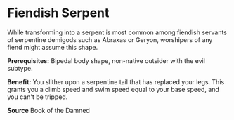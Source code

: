 ﻿---
cssclass: [feats]

---
# Fiendish Serpent

While transforming into a serpent is most common among fiendish servants of serpentine demigods such as Abraxas or Geryon, worshipers of any fiend might assume this shape.

**Prerequisites:** Bipedal body shape, non-native outsider with the evil subtype.

**Benefit:** You slither upon a serpentine tail that has replaced your legs. This grants you a climb speed and swim speed equal to your base speed, and you can't be tripped.

**Source** Book of the Damned